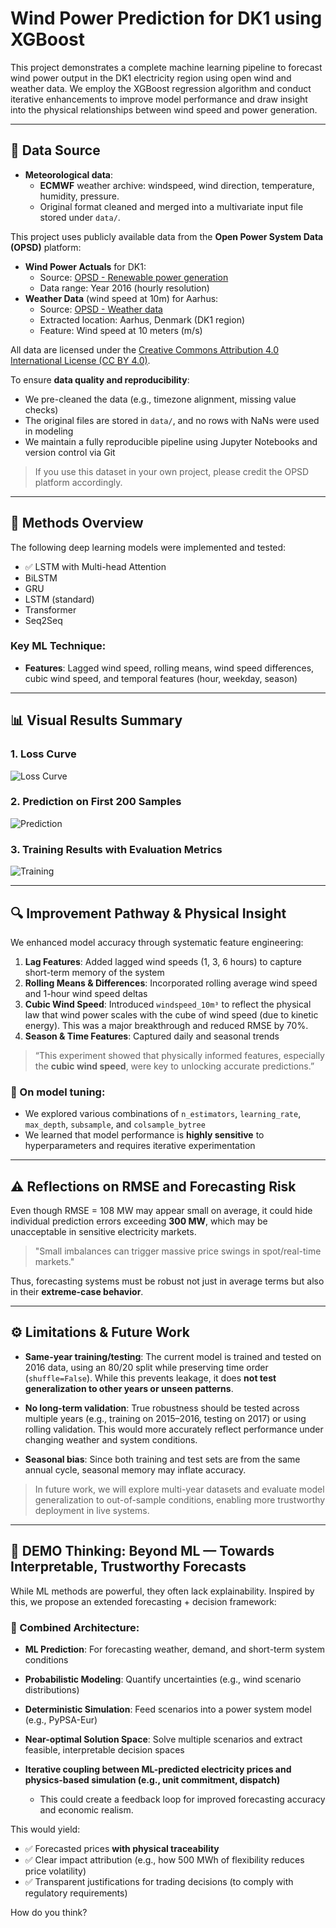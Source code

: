 
# Wind Power Prediction for DK1 using XGBoost

This project demonstrates a complete machine learning pipeline to forecast wind power output in the DK1 electricity region using open wind and weather data. We employ the XGBoost regression algorithm and conduct iterative enhancements to improve model performance and draw insight into the physical relationships between wind speed and power generation.

---

## 📡 Data Source

- **Meteorological data**:
  - **ECMWF** weather archive: windspeed, wind direction, temperature, humidity, pressure.
  - Original format cleaned and merged into a multivariate input file stored under `data/`.

This project uses publicly available data from the **Open Power System Data (OPSD)** platform:

- **Wind Power Actuals** for DK1:
  - Source: [OPSD - Renewable power generation](https://data.open-power-system-data.org/renewable_power_plants/)
  - Data range: Year 2016 (hourly resolution)
- **Weather Data** (wind speed at 10m) for Aarhus:
  - Source: [OPSD - Weather data](https://data.open-power-system-data.org/weather_data/)
  - Extracted location: Aarhus, Denmark (DK1 region)
  - Feature: Wind speed at 10 meters (m/s)

All data are licensed under the [Creative Commons Attribution 4.0 International License (CC BY 4.0)](https://creativecommons.org/licenses/by/4.0/).

To ensure **data quality and reproducibility**:
- We pre-cleaned the data (e.g., timezone alignment, missing value checks)
- The original files are stored in `data/`, and no rows with NaNs were used in modeling
- We maintain a fully reproducible pipeline using Jupyter Notebooks and version control via Git

> If you use this dataset in your own project, please credit the OPSD platform accordingly.

---

## 🔧 Methods Overview

The following deep learning models were implemented and tested:

- ✅ LSTM with Multi-head Attention
- BiLSTM
- GRU
- LSTM (standard)
- Transformer
- Seq2Seq

### Key ML Technique:
- **Features**: Lagged wind speed, rolling means, wind speed differences, cubic wind speed, and temporal features (hour, weekday, season)

---

## 📊 Visual Results Summary


### 1. Loss Curve
![Loss Curve](plots/LSTM_Attention_loss_curve.png)

### 2. Prediction on First 200 Samples
![Prediction](plots/LSTM_Attention_prediction.png)

### 3. Training Results with Evaluation Metrics
![Training](plots/LSTM_Attention_training.png)

---

## 🔍 Improvement Pathway & Physical Insight

We enhanced model accuracy through systematic feature engineering:

1. **Lag Features**: Added lagged wind speeds (1, 3, 6 hours) to capture short-term memory of the system
2. **Rolling Means & Differences**: Incorporated rolling average wind speed and 1-hour wind speed deltas
3. **Cubic Wind Speed**: Introduced `windspeed_10m³` to reflect the physical law that wind power scales with the cube of wind speed (due to kinetic energy). This was a major breakthrough and reduced RMSE by 70%.
4. **Season & Time Features**: Captured daily and seasonal trends

> “This experiment showed that physically informed features, especially the **cubic wind speed**, were key to unlocking accurate predictions.”

### 🧠 On model tuning:
- We explored various combinations of `n_estimators`, `learning_rate`, `max_depth`, `subsample`, and `colsample_bytree`
- We learned that model performance is **highly sensitive** to hyperparameters and requires iterative experimentation

---

## ⚠️ Reflections on RMSE and Forecasting Risk

Even though RMSE = 108 MW may appear small on average, it could hide individual prediction errors exceeding **300 MW**, which may be unacceptable in sensitive electricity markets.

> "Small imbalances can trigger massive price swings in spot/real-time markets."

Thus, forecasting systems must be robust not just in average terms but also in their **extreme-case behavior**.

---

## ⚙️ Limitations & Future Work

- **Same-year training/testing**: The current model is trained and tested on 2016 data, using an 80/20 split while preserving time order (`shuffle=False`). While this prevents leakage, it does **not test generalization to other years or unseen patterns**.

- **No long-term validation**: True robustness should be tested across multiple years (e.g., training on 2015–2016, testing on 2017) or using rolling validation. This would more accurately reflect performance under changing weather and system conditions.

- **Seasonal bias**: Since both training and test sets are from the same annual cycle, seasonal memory may inflate accuracy.

> In future work, we will explore multi-year datasets and evaluate model generalization to out-of-sample conditions, enabling more trustworthy deployment in live systems.

---

## 💭 DEMO Thinking: Beyond ML — Towards Interpretable, Trustworthy Forecasts

While ML methods are powerful, they often lack explainability. Inspired by this, we propose an extended forecasting + decision framework:

### 🧩 Combined Architecture:
- **ML Prediction**: For forecasting weather, demand, and short-term system conditions
- **Probabilistic Modeling**: Quantify uncertainties (e.g., wind scenario distributions)
- **Deterministic Simulation**: Feed scenarios into a power system model (e.g., PyPSA-Eur)
- **Near-optimal Solution Space**: Solve multiple scenarios and extract feasible, interpretable decision spaces

- **Iterative coupling between ML-predicted electricity prices and physics-based simulation (e.g., unit commitment, dispatch)**
  - This could create a feedback loop for improved forecasting accuracy and economic realism.


This would yield:
- ✅ Forecasted prices **with physical traceability**
- ✅ Clear impact attribution (e.g., how 500 MWh of flexibility reduces price volatility)
- ✅ Transparent justifications for trading decisions (to comply with regulatory requirements)

How do you think?
